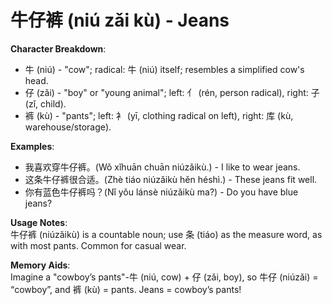 # **牛仔裤 (niú zǎi kù) - Jeans**

**Character Breakdown**:  
- 牛 (niú) - "cow"; radical: 牛 (niú) itself; resembles a simplified cow's head.  
- 仔 (zǎi) - "boy" or "young animal"; left: 亻 (rén, person radical), right: 子 (zǐ, child).  
- 裤 (kù) - "pants"; left: 衤 (yī, clothing radical on left), right: 库 (kù, warehouse/storage).

**Examples**:  
- 我喜欢穿牛仔裤。(Wǒ xǐhuān chuān niúzǎikù.) - I like to wear jeans.  
- 这条牛仔裤很合适。(Zhè tiáo niúzǎikù hěn héshì.) - These jeans fit well.  
- 你有蓝色牛仔裤吗？(Nǐ yǒu lánsè niúzǎikù ma?) - Do you have blue jeans?

**Usage Notes**:  
牛仔裤 (niúzǎikù) is a countable noun; use 条 (tiáo) as the measure word, as with most pants. Common for casual wear.

**Memory Aids**:  
Imagine a "cowboy’s pants"-牛 (niú, cow) + 仔 (zǎi, boy), so 牛仔 (niúzǎi) = “cowboy”, and 裤 (kù) = pants. Jeans = cowboy’s pants!